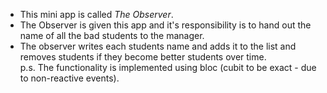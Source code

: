 * This mini app is called *The Observer*.
* The Observer is given this app and it's responsibility is to hand out the name of all the bad students to the manager.
* The observer writes each students name and adds it to the list and removes students if they become better students over time. \
p.s. The functionality is implemented using bloc (cubit to be exact - due to non-reactive events). 
